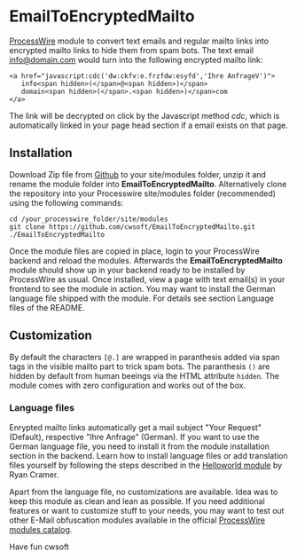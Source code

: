 # EmailToEncryptedMailto

[ProcessWire](https://processwire.com) module to convert text emails and regular mailto links into encrypted mailto links to hide them from spam bots. The text email info@domain.com would turn into the following encrypted mailto link:

```
<a href="javascript:cdc('dw:ckfv:e.frzfdw:esyfd','Ihre AnfrageV')">
   info<span hidden>(</span>@<span hidden>)</span>
   domain<span hidden>(</span>.<span hidden>)</span>com
</a>
```

The link will be decrypted on click by the Javascript method _cdc_, which is automatically linked in your page head section if a email exists on that page. 

## Installation

Download Zip file from [Github](https://github.com/cwsoft/EmailToEncryptedMailto/releases) to your site/modules folder, unzip it and rename the module folder into **EmailToEncryptedMailto**. Alternatively clone the repository into your Processwire site/modules folder (recommended) using the following commands:

```
cd /your_processwire_folder/site/modules
git clone https://github.com/cwsoft/EmailToEncryptedMailto.git ./EmailToEncryptedMailto
```

Once the module files are copied in place, login to your ProcessWire backend and reload the modules. Afterwards the **EmailToEncryptedMailto** module should show up in your backend ready to be installed by ProcessWire as usual. Once installed, view a page with text email(s) in your frontend to see the module in action. You may want to install the German language file shipped with the module. For details see section Language files of the README.

## Customization

By default the characters `[@.]` are wrapped in paranthesis added via span tags in the visible mailto part to trick spam bots. The paranthesis `()` are hidden by default from human beeings via the HTML attribute `hidden`. The module comes with zero configuration and works out of the box.

### Language files

Enrypted mailto links automatically get a mail subject "Your Request" (Default), respective "Ihre Anfrage" (German). If you want to use the German language file, you need to install it from the module installation section in the backend. Learn how to install language files or add translation files yourself by following the steps described in the [Helloworld module](https://processwire.com/modules/helloworld/) by Ryan Cramer.

Apart from the language file, no customizations are available. Idea was to keep this module as clean and lean as possible. If you need additional features or want to customize stuff to your needs, you may want to test out other E-Mail obfuscation modules available in the official [ProcessWire modules catalog](https://processwire.com/modules/category/email/).

Have fun
cwsoft
